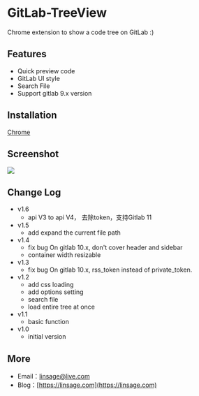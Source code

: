 # GitLab-TreeView

Chrome extension to show a code tree on GitLab  :)

## Features

- Quick preview code
- GitLab UI style
- Search File
- Support gitlab 9.x version

## Installation

[Chrome](https://chrome.google.com/webstore/detail/gitlab-treeview/kfjchffabpogdehadpflljaikjicdpng)

## Screenshot

![](https://ws2.sinaimg.cn/large/006tNc79gy1fi3ighoji0g30zk0m8du9.gif)


## Change Log
 - v1.6
    - api V3 to api V4， 去除token，支持Gitlab 11
 - v1.5
    - add expand the current file path
 - v1.4
    - fix bug On gitlab 10.x, don't cover header and sidebar
    - container width resizable
 - v1.3
    - fix bug On gitlab 10.x, rss_token instead of private_token.
 - v1.2
    - add css loading
    - add options setting 
    - search file
    - load entire tree at once
 - v1.1
    - basic function 
 - v1.0
    - initial version

## More

- Email：[linsage@live.com](mailto:linsage@live.com)
- Blog：[https://linsage.com](https://linsage.com)
